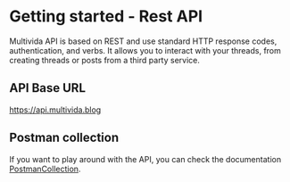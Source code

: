 # Getting started - Rest API

Multivida API is based on REST and use standard HTTP response codes, authentication, and verbs. It allows you to interact with your threads, from creating threads or posts from a third party service.

## API Base URL

https://api.multivida.blog


## Postman collection

If you want to play around with the API, you can check the documentation [PostmanCollection](https://github.com/multivida).
